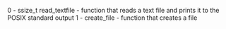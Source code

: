 0 - ssize_t read_textfile - function that reads a text file and prints it to the POSIX standard output
1 - create_file - function that creates a file

